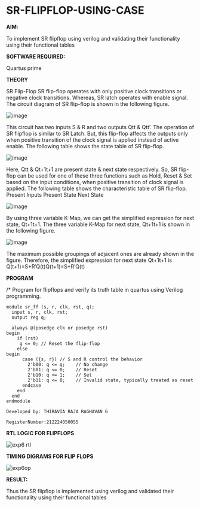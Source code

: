 # SR-FLIPFLOP-USING-CASE

**AIM:**

To implement  SR flipflop using verilog and validating their functionality using their functional tables

**SOFTWARE REQUIRED:**

Quartus prime

**THEORY**

SR Flip-Flop SR flip-flop operates with only positive clock transitions or negative clock transitions. Whereas, SR latch operates with enable signal. The circuit diagram of SR flip-flop is shown in the following figure.

![image](https://github.com/naavaneetha/SR-FLIPFLOP-USING-CASE/assets/154305477/0f710028-ad52-4d3e-9276-8714cf023a25)

 
This circuit has two inputs S & R and two outputs Qtt & Qtt’. The operation of SR flipflop is similar to SR Latch. But, this flip-flop affects the outputs only when positive transition of the clock signal is applied instead of active enable. The following table shows the state table of SR flip-flop.

![image](https://github.com/naavaneetha/SR-FLIPFLOP-USING-CASE/assets/154305477/dabfc4f4-87e3-4cbc-9472-f89ee1b5ed30)

 
Here, Qtt & Qt+1t+1 are present state & next state respectively. So, SR flip-flop can be used for one of these three functions such as Hold, Reset & Set based on the input conditions, when positive transition of clock signal is applied. The following table shows the characteristic table of SR flip-flop. Present Inputs Present State Next State

![image](https://github.com/naavaneetha/SR-FLIPFLOP-USING-CASE/assets/154305477/dd90d16c-aec5-4290-a586-e2346b1e9eb5)

 
By using three variable K-Map, we can get the simplified expression for next state, Qt+1t+1. The three variable K-Map for next state, Qt+1t+1 is shown in the following figure.

![image](https://github.com/naavaneetha/SR-FLIPFLOP-USING-CASE/assets/154305477/473efad6-d70b-4ca7-aeb7-898bbfca319f)

 
The maximum possible groupings of adjacent ones are already shown in the figure. Therefore, the simplified expression for next state Qt+1t+1 is Q(t+1)=S+R′Q(t)Q(t+1)=S+R′Q(t)

**PROGRAM**

/* Program for flipflops and verify its truth table in quartus using Verilog programming.

    module sr_ff (s, r, clk, rst, q);
      input s, r, clk, rst;
      output reg q;

      always @(posedge clk or posedge rst)
    begin
        if (rst)
         q <= 0; // Reset the flip-flop
        else
    begin
          case ({s, r}) // S and R control the behavior
            2'b00: q <= q;    // No change
            2'b01: q <= 0;    // Reset
            2'b10: q <= 1;    // Set
            2'b11: q <= 0;    // Invalid state, typically treated as reset
          endcase
        end
      end
    endmodule


```
Developed by: THIRAVIA RAJA RAGHAVAN G

RegisterNumber:212224050055
```

**RTL LOGIC FOR FLIPFLOPS**

![exp6 rtl](https://github.com/user-attachments/assets/9ec08065-3a35-4bb8-b1da-2337a77e324a)


**TIMING DIGRAMS FOR FLIP FLOPS**

![exp6op](https://github.com/user-attachments/assets/62384dc4-2aed-43fe-9e97-f656b9dca7d6)


**RESULT:**

Thus the SR flipflop is implemented using verilog and validated their functionality using their functional tables

